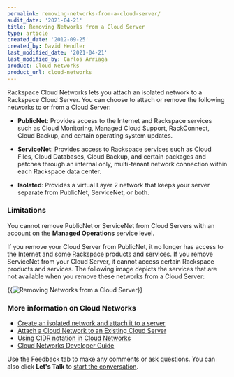 ```yaml
---
permalink: removing-networks-from-a-cloud-server/
audit_date: '2021-04-21'
title: Removing Networks from a Cloud Server
type: article
created_date: '2012-09-25'
created_by: David Hendler
last_modified_date: '2021-04-21'
last_modified_by: Carlos Arriaga
product: Cloud Networks
product_url: cloud-networks
---
```


Rackspace Cloud Networks lets you attach an isolated network to a Rackspace
Cloud Server. You can choose to attach or remove the
following networks to or from a Cloud Server:

-  **PublicNet**: Provides access to the Internet and Rackspace services such as Cloud
Monitoring, Managed Cloud Support, RackConnect, Cloud Backup, and
certain operating system updates.

-  **ServiceNet**: Provides access to Rackspace services such as Cloud Files, Cloud
Databases, Cloud Backup, and certain packages and patches through an
internal only, multi-tenant network connection within each Rackspace
data center.

-  **Isolated**: Provides a virtual Layer 2 network that keeps your server separate from
PublicNet, ServiceNet, or both.

### Limitations

You cannot remove PublicNet or ServiceNet from Cloud Servers with an
account on the **Managed Operations** service level. 

If you remove your Cloud Server from PublicNet, it no longer has access
to the Internet and some Rackspace products and services. If you remove
ServiceNet from your Cloud Server, it cannot access certain Rackspace
products and services. The following image depicts the services that are
not available when you remove these networks from a Cloud Server:

{{<image alt="Removing Networks from a Cloud Server" src="cloud-networks-infographic-revised4.png" title="Removing Networks from a Cloud Server">}}

### More information on Cloud Networks

-  [Create an isolated network and attach it to a server](/support/how-to/create-an-isolated-cloud-network-and-attach-it-to-a-server)
-  [Attach a Cloud Network to an Existing Cloud Server](/support/how-to/attach-a-cloud-network-to-an-existing-cloud-server)
-  [Using CIDR notation in Cloud Networks](/support/how-to/using-cidr-notation-in-cloud-networks)
-  [Cloud Networks Developer Guide]( https://docs.rackspace.com/docs/cloud-networks/v2/)

Use the Feedback tab to make any comments or ask questions. You can also click
**Let's Talk** to [start the conversation](https://www.rackspace.com/). 
